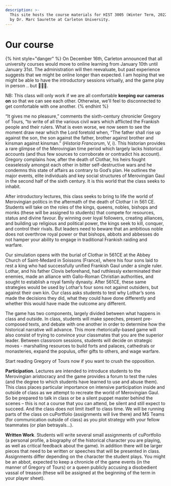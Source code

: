 ```yaml
---
description: >-
  This site hosts the course materials for HIST 3005 (Winter Term, 2022) taught
  by Dr. Marc Saurette at Carleton University.
---
```


# Our course

{% hint style="danger" %}
On December 16th, Carleton announced that all university courses would move to online learning from January 10th until January 31st. The administration will then reevaluate, but past experience suggests that we might be online longer than expected. I am hoping that we might be able to have the introductory sessions virtually, and the game play in person .. but 🤷🏽‍♂️.&#x20;

NB: This class will only work if we are all comfortable **keeping our cameras** **on** so that we can see each other. Otherwise, we'll feel to disconnected to get comfortable with one another.&#x20;
{% endhint %}

“It gives me no pleasure,” comments the sixth-century chronicler Gregory of Tours, “to write of all the various civil wars which afflicted the Frankish people and their rulers. What is even worse, we now seem to see the moment draw near which the Lord foretold when, “The father shall rise up against the son, the son against the father, brother against brother and kinsman against kinsman.” (_Historia Francorum_, V, i). This historian provides a rare glimpse of the Merovingian time period which largely lacks historical accounts (and thus few sources to corroborate or contradict his account). Gregory complains how, after the death of Clothar, his heirs fought ceaselessly amongst each other in bitter self-destructive wars and he condemns this state of affairs as contrary to God’s plan. He outlines the major events, elite individuals and key social structures of Merovingian Gaul in the second half of the sixth century. It is this world that the class seeks to inhabit.&#x20;

After introductory lectures, this class seeks to bring to life the world of Merovingian politics in the aftermath of the death of Clothar I in 561 CE. Students will take on the roles of the kings, queens, nobles, bishops and monks (these will be assigned to students) that compete for resources, status and divine favour. By winning over loyal followers, creating alliances, and building up religious and political power, the kings seek to kill, conquer, and control their rivals. But leaders need to beware that an ambitious noble does not overthrow royal power or that bishops, abbots and abbesses do not hamper your ability to engage in traditional Frankish raiding and warfare.&#x20;

Our simulation opens with the burial of Clothar in 561CE at the Abbey Church of Saint-Medard in Soissons (France), where his four sons laid to rest a king who had successfully unified Frankish Gaul under a single ruler. Lothar, and his father Clovis beforehand, had ruthlessly exterminated their enemies, made an alliance with Gallo-Roman Christian authorities, and sought to establish a royal family dynasty. After 561CE, these same strategies would be used by Lothar’s four sons not against outsiders, but against their own kin. Our class asks students to test why Lothar’s sons made the decisions they did, what they could have done differently and whether this would have made the outcome any different.&#x20;

The game has two components, largely divided between what happens in class and outside. In class, students will make speeches, present pre-composed texts, and debate with one another in order to determine how the historical narrative will advance. This more rhetorically-based game will also consist of trying to convince your classmates that you are the superior leader. Between classroom sessions, students will decide on strategic moves - marshalling resources to build forts and palaces, cathedrals or monasteries, expand the populus, offer gifts to others, and wage warfare.&#x20;

Start reading Gregory of Tours now if you want to crush the opposition.

**Participation**. Lectures are intended to introduce students to the Merovingian aristocracy and the game provides a forum to test the rules (and the degree to which students have learned to use and abuse them). This class places particular importance on intensive participation inside and outside of class as we attempt to recreate the world of Merovingian Gaul. So be prepared to talk in class or be a silent puppet master behind the scenes – this is not a course that you can attend, be silent and still expect to succeed. And the class does not limit itself to class time. We will be running parts of the class on cuPortfolio (assignments will live there) and MS Teams (for communication outside of class) as you plot strategy with your fellow teammates (or plan betrayals…).

&#x20;**Written Work**. Students will write several small assignments of cuPortfolio (a personal profile, a biography of the historical character you are playing, as well as critical feedback about the game). In addition there will be larger pieces that need to be written or speeches that will be presented in class. Assignments differ depending on the character the student plays. You might be an abbot, expected to keep a chronicle of the game events (in the manner of Gregory of Tours) or a queen publicly accusing a disobedient vassal of treason (these will be assigned at the beginning of the term in your player sheet).&#x20;
